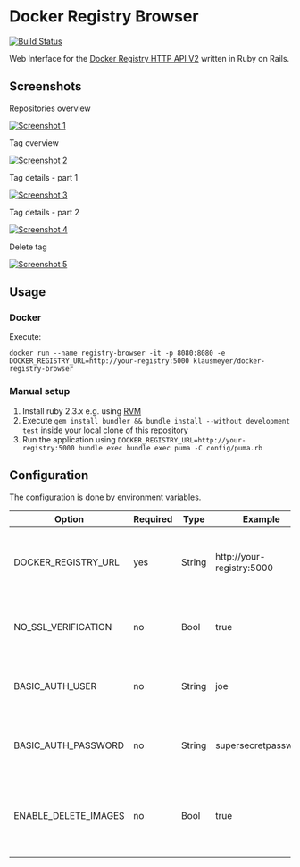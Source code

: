# Docker Registry Browser

[![Build Status](https://travis-ci.org/klausmeyer/docker-registry-browser.svg?branch=master)](https://travis-ci.org/klausmeyer/docker-registry-browser)

Web Interface for the [Docker Registry HTTP API V2](https://docs.docker.com/registry/spec/api/) written in Ruby on Rails.

## Screenshots

Repositories overview

[![Screenshot 1](https://github.com/klausmeyer/docker-registry-browser/raw/master/docs/screenshot1_thumb.png "Screenshot 1")](https://github.com/klausmeyer/docker-registry-browser/raw/master/docs/screenshot1.png)

Tag overview

[![Screenshot 2](https://github.com/klausmeyer/docker-registry-browser/raw/master/docs/screenshot2_thumb.png "Screenshot 2")](https://github.com/klausmeyer/docker-registry-browser/raw/master/docs/screenshot2.png)

Tag details - part 1

[![Screenshot 3](https://github.com/klausmeyer/docker-registry-browser/raw/master/docs/screenshot3_thumb.png "Screenshot 3")](https://github.com/klausmeyer/docker-registry-browser/raw/master/docs/screenshot3.png)

Tag details - part 2

[![Screenshot 4](https://github.com/klausmeyer/docker-registry-browser/raw/master/docs/screenshot4_thumb.png "Screenshot 4")](https://github.com/klausmeyer/docker-registry-browser/raw/master/docs/screenshot4.png)

Delete tag

[![Screenshot 5](https://github.com/klausmeyer/docker-registry-browser/raw/master/docs/screenshot5_thumb.png "Screenshot 5")](https://github.com/klausmeyer/docker-registry-browser/raw/master/docs/screenshot5.png)

## Usage

### Docker

Execute:

```
docker run --name registry-browser -it -p 8080:8080 -e DOCKER_REGISTRY_URL=http://your-registry:5000 klausmeyer/docker-registry-browser
```

### Manual setup

1. Install ruby 2.3.x e.g. using [RVM](http://rvm.io)
2. Execute `gem install bundler && bundle install --without development test` inside your local clone of this repository
3. Run the application using `DOCKER_REGISTRY_URL=http://your-registry:5000 bundle exec bundle exec puma -C config/puma.rb`

## Configuration

The configuration is done by environment variables.

| Option               | Required | Type   | Example                   | Description                                               |
| -------------------- | -------- | ------ | ------------------------- | --------------------------------------------------------- |
| DOCKER_REGISTRY_URL  | yes      | String | http://your-registry:5000 | URL to the Docker Registry which should be connected      |
| NO_SSL_VERIFICATION  | no       | Bool   | true                      | Enalbe to skip SSL verification (default `false`)         |
| BASIC_AUTH_USER      | no       | String | joe                       | Username for basic-auth against registry                  |
| BASIC_AUTH_PASSWORD  | no       | String | supersecretpassw0rd       | Password for basic-auth against registry                  |
| ENABLE_DELETE_IMAGES | no       | Bool   | true                      | Enable to allow deletion of image-tages (default `false`) |
